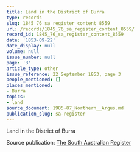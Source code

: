 ```yaml
---
title: Land in the District of Burra
type: records
slug: 1845_76_sa_register_content_8559
url: /records/1845_76_sa_register_content_8559/
record_id: 1845_76_sa_register_content_8559
date: '1853-09-22'
date_display: null
volume: null
issue_number: null
page: '3'
article_type: other
issue_reference: 22 September 1853, page 3
people_mentioned: []
places_mentioned:
- Burra
topics:
- land
source_document: 1985-87_Northern__Argus.md
publication_slug: sa-register
---
```


Land in the District of Burra

Source publication: [The South Australian Register](/publications/sa-register/)
